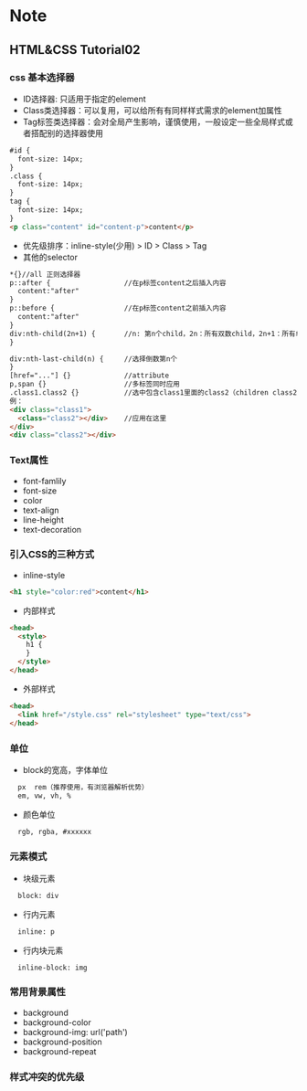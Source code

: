 # Note

## HTML&CSS Tutorial02

### css 基本选择器
- ID选择器: 只适用于指定的element
- Class类选择器：可以复用，可以给所有有同样样式需求的element加属性
- Tag标签类选择器：会对全局产生影响，谨慎使用，一般设定一些全局样式或者搭配别的选择器使用
```html
#id {
  font-size: 14px;
}
.class {
  font-size: 14px;
}
tag {
  font-size: 14px;
}
<p class="content" id="content-p">content</p>
```
- 优先级排序：inline-style(少用) > ID > Class > Tag
- 其他的selector
```html
*{}//all 正则选择器
p::after {                  //在p标签content之后插入内容
  content:"after"
}
p::before {                 //在p标签content之前插入内容
  content:"after"
}
div:nth-child(2n+1) {       //n: 第n个child，2n：所有双数child，2n+1：所有单数child
}

div:nth-last-child(n) {     //选择倒数第n个
}
[href="..."] {}             //attribute
p,span {}                   //多标签同时应用
.class1.class2 {}           //选中包含class1里面的class2（children class2）
例：
<div class="class1">
  <class="class2"></div>    //应用在这里
</div>
<div class="class2"></div>
```


### Text属性
- font-famlily
- font-size
- color
- text-align
- line-height
- text-decoration

### 引入CSS的三种方式
- inline-style
```html
<h1 style="color:red">content</h1>
```
- 内部样式
```html
<head>
  <style>
    h1 {
    }
  </style>
</head>
```
- 外部样式
```html
<head>
  <link href="/style.css" rel="stylesheet" type="text/css">
</head>
```


### 单位
- block的宽高，字体单位
```html
  px  rem（推荐使用，有浏览器解析优势）
  em, vw, vh, %
```
- 颜色单位
```html
  rgb, rgba, #xxxxxx
```


### 元素模式
- 块级元素
```html
  block: div
```
- 行内元素
```html
  inline: p
```
- 行内块元素
```
  inline-block: img
```


### 常用背景属性
- background
- background-color
- background-img: url('path')
- background-position
- background-repeat


### 样式冲突的优先级
